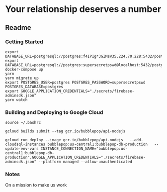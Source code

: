 # Your relationship deserves a number
## Readme

### Getting Started

```
export DATABASE_URL=postgresql://postgres:f4IPIg*3GIMz@35.224.70.228:5432/postgres
export DATABASE_URL=postgresql://postgres:supersecretpswd@localhost:5432/postgres
docker-compose up
yarn
yarn migrate up
export POSTGRES_USER=postgres POSTGRES_PASSWORD=supersecretpswd POSTGRES_DATABASE=postgres
export GOOGLE_APPLICATION_CREDENTIALS="./secrets/firebase-adminsdk.json"
yarn watch
```

### Building and Deploying to Google Cloud

```
source ~/.bashrc
```

```
gcloud builds submit --tag gcr.io/bubblepop/api-nodejs
```

```
gcloud run deploy --image gcr.io/bubblepop/api-nodejs   --add-cloudsql-instances bubblepop:us-central1:bubblepop-db-production   --update-env-vars INSTANCE_CONNECTION_NAME="bubblepop:us-central1:bubblepop-db-production",GOOGLE_APPLICATION_CREDENTIALS="./secrets/firebase-adminsdk.json" --platform managed --allow-unauthenticated
```

### Notes
On a mission to make us work
